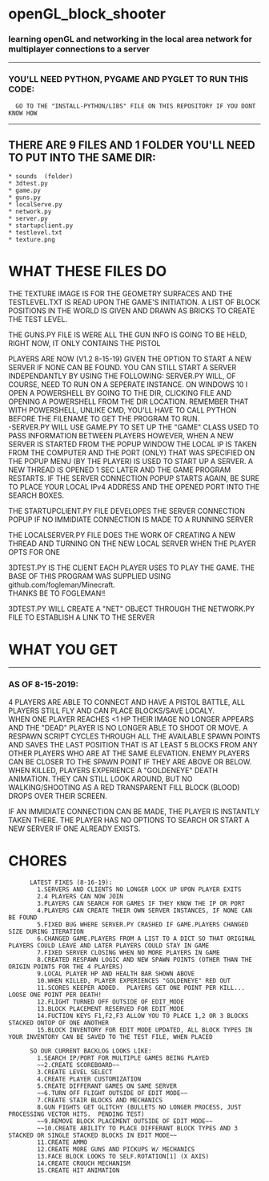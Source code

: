 # openGL_block_shooter
### learning openGL and networking in the local area network for multiplayer connections to a server

---

### YOU'LL NEED PYTHON, PYGAME AND PYGLET TO RUN THIS CODE:
      GO TO THE "INSTALL-PYTHON/LIBS" FILE ON THIS REPOSITORY IF YOU DONT KNOW HOW

---

## THERE ARE 9 FILES AND 1 FOLDER YOU'LL NEED TO PUT INTO THE SAME DIR:

```
* sounds  (folder)
* 3dtest.py
* game.py
* guns.py
* localServe.py
* network.py
* server.py
* startupclient.py
* testlevel.txt
* texture.png
```

# WHAT THESE FILES DO

THE TEXTURE IMAGE IS FOR THE GEOMETRY SURFACES AND THE TESTLEVEL.TXT IS READ UPON THE GAME'S INITIATION.  A LIST OF BLOCK POSITIONS 
IN THE WORLD IS GIVEN AND DRAWN AS BRICKS TO CREATE THE TEST LEVEL.  

THE GUNS.PY FILE IS WERE ALL THE GUN INFO IS GOING TO BE HELD, RIGHT NOW, IT ONLY CONTAINS THE PISTOL

PLAYERS ARE NOW (V1.2 8-15-19) GIVEN THE OPTION TO START A NEW SERVER IF NONE CAN BE FOUND.  YOU CAN STILL START A SERVER INDEPENDANTLY
BY USING THE FOLLOWING:
        SERVER.PY WILL, OF COURSE, NEED TO RUN ON A SEPERATE INSTANCE.  ON WINDOWS 10 I OPEN A POWERSHELL BY GOING TO THE DIR, CLICKING FILE AND
        OPENING A POWERSHELL FROM THE DIR LOCATION.  REMEMBER THAT WITH POWERSHELL, UNLIKE CMD, YOU'LL HAVE TO CALL PYTHON BEFORE THE FILENAME TO
        GET THE PROGRAM TO RUN.  
          -SERVER.PY WILL USE GAME.PY TO SET UP THE "GAME" CLASS USED TO PASS INFORMATION BETWEEN PLAYERS
HOWEVER, WHEN A NEW SERVER IS STARTED FROM THE POPUP WINDOW THE LOCAL IP IS TAKEN FROM THE COMPUTER AND THE PORT (ONLY) THAT WAS
SPECIFIED ON THE POPUP MENU (BY THE PLAYER) IS USED TO START UP A SERVER.  A NEW THREAD IS OPENED 1 SEC LATER AND THE GAME PROGRAM
RESTARTS.  IF THE SERVER CONNECTION POPUP STARTS AGAIN, BE SURE TO PLACE YOUR LOCAL IPv4 ADDRESS AND THE OPENED PORT INTO THE
SEARCH BOXES.

THE STARTUPCLIENT.PY FILE DEVELOPES THE SERVER CONNECTION POPUP IF NO IMMIDIATE CONNECTION IS MADE TO A RUNNING SERVER

THE LOCALSERVER.PY FILE DOES THE WORK OF CREATING A NEW THREAD AND TURNING ON THE NEW LOCAL SERVER WHEN THE PLAYER OPTS FOR ONE


3DTEST.PY IS THE CLIENT EACH PLAYER USES TO PLAY THE GAME.  THE BASE OF THIS PROGRAM WAS SUPPLIED USING github.com/fogleman/Minecraft.  
THANKS BE TO FOGLEMAN!!

3DTEST.PY WILL CREATE A "NET" OBJECT THROUGH THE NETWORK.PY FILE TO ESTABLISH A LINK TO THE SERVER

# WHAT YOU GET

---

### AS OF 8-15-2019:
  4 PLAYERS ARE ABLE TO CONNECT AND HAVE A PISTOL BATTLE, ALL PLAYERS STILL FLY AND CAN PLACE BLOCKS/SAVE LOCALY.  
  WHEN ONE PLAYER REACHES <1 HP THEIR IMAGE NO LONGER APPEARS AND THE "DEAD" PLAYER IS NO LONGER ABLE TO SHOOT OR MOVE.  A 
  RESPAWN SCRIPT CYCLES THROUGH ALL THE AVAILABLE SPAWN POINTS AND SAVES THE LAST POSITION THAT IS AT LEAST 5 BLOCKS FROM ANY
  OTHER PLAYERS WHO ARE AT THE SAME ELEVATION. ENEMY PLAYERS CAN BE CLOSER TO THE SPAWN POINT IF THEY ARE ABOVE OR BELOW.  WHEN
  KILLED, PLAYERS EXPERIENCE A "GOLDENEYE" DEATH ANIMATION.  THEY CAN STILL LOOK AROUND, BUT NO WALKING/SHOOTING AS A RED TRANSPARENT
  FILL BLOCK (BLOOD) DROPS OVER THEIR SCREEN.
  
  IF AN IMMIDIATE CONNECTION CAN BE MADE, THE PLAYER IS INSTANTLY TAKEN THERE. THE PLAYER HAS NO OPTIONS TO SEARCH OR START
  A NEW SERVER IF ONE ALREADY EXISTS.
  
  # CHORES
  
          LATEST FIXES (8-16-19): 
            1.SERVERS AND CLIENTS NO LONGER LOCK UP UPON PLAYER EXITS
            2.4 PLAYERS CAN NOW JOIN
            3.PLAYERS CAN SEARCH FOR GAMES IF THEY KNOW THE IP OR PORT
            4.PLAYERS CAN CREATE THEIR OWN SERVER INSTANCES, IF NONE CAN BE FOUND
            5.FIXED BUG WHERE SERVER.PY CRASHED IF GAME.PLAYERS CHANGED SIZE DURING ITERATION
            6.CHANGED GAME.PLAYERS FROM A LIST TO A DICT SO THAT ORIGINAL PLAYERS COULD LEAVE AND LATER PLAYERS COULD STAY IN GAME
            7.FIXED SERVER CLOSING WHEN NO MORE PLAYERS IN GAME
            8.CREATED RESPAWN LOGIC AND NEW SPAWN POINTS (OTHER THAN THE ORIGIN POINTS FOR THE 4 PLAYERS)
            9.LOCAL PLAYER HP AND HEALTH BAR SHOWN ABOVE
            10.WHEN KILLED, PLAYER EXPERIENCES "GOLDENEYE" RED OUT
            11.SCORES KEEPER ADDED.  PLAYERS GET ONE POINT PER KILL... LOOSE ONE POINT PER DEATH!
            12.FLIGHT TURNED OFF OUTSIDE OF EDIT_MODE
            13.BLOCK PLACEMENT RESERVED FOR EDIT_MODE
            14.FUCTION KEYS F1,F2,F3 ALLOW YOU TO PLACE 1,2 OR 3 BLOCKS STACKED ONTOP OF ONE ANOTHER
            15.BLOCK INVENTORY FOR EDIT MODE UPDATED, ALL BLOCK TYPES IN YOUR INVENTORY CAN BE SAVED TO THE TEST FILE, WHEN PLACED
  
          SO OUR CURRENT BACKLOG LOOKS LIKE:
            1.SEARCH IP/PORT FOR MULTIPLE GAMES BEING PLAYED 
            ~~2.CREATE SCOREBOARD~~
            3.CREATE LEVEL SELECT 
            4.CREATE PLAYER CUSTOMIZATION
            5.CREATE DIFFERANT GAMES ON SAME SERVER
            ~~6.TURN OFF FLIGHT OUTSIDE OF EDIT MODE~~
            7.CREATE STAIR BLOCKS AND MECHANICS
            8.GUN FIGHTS GET GLITCHY (BULLETS NO LONGER PROCESS, JUST PROCESSING VECTOR HITS.  PENDING TEST)
            ~~9.REMOVE BLOCK PLACEMENT OUTSIDE OF EDIT MODE~~
            ~~10.CREATE ABILITY TO PLACE DIFFERANT BLOCK TYPES AND 3 STACKED OR SINGLE STACKED BLOCKS IN EDIT MODE~~
            11.CREATE AMMO
            12.CREATE MORE GUNS AND PICKUPS W/ MECHANICS
            13.FACE BLOCK LOOKS TO SELF.ROTATION[1] (X AXIS)
            14.CREATE CROUCH MECHANISM
            15.CREATE HIT ANIMATION
            
